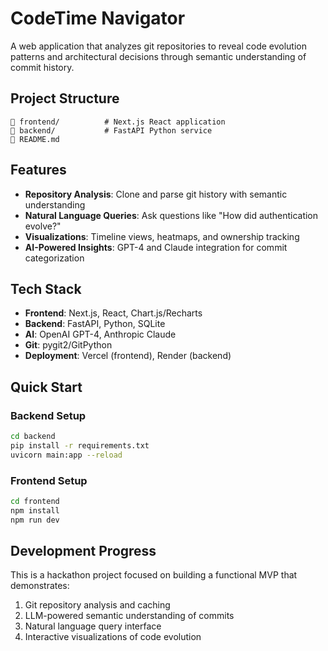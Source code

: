 # CodeTime Navigator

A web application that analyzes git repositories to reveal code evolution patterns and architectural decisions through semantic understanding of commit history.

## Project Structure

```
   frontend/          # Next.js React application
   backend/           # FastAPI Python service
   README.md
```

## Features

- **Repository Analysis**: Clone and parse git history with semantic understanding
- **Natural Language Queries**: Ask questions like "How did authentication evolve?"
- **Visualizations**: Timeline views, heatmaps, and ownership tracking
- **AI-Powered Insights**: GPT-4 and Claude integration for commit categorization

## Tech Stack

- **Frontend**: Next.js, React, Chart.js/Recharts
- **Backend**: FastAPI, Python, SQLite
- **AI**: OpenAI GPT-4, Anthropic Claude
- **Git**: pygit2/GitPython
- **Deployment**: Vercel (frontend), Render (backend)

## Quick Start

### Backend Setup
```bash
cd backend
pip install -r requirements.txt
uvicorn main:app --reload
```

### Frontend Setup
```bash
cd frontend
npm install
npm run dev
```

## Development Progress

This is a hackathon project focused on building a functional MVP that demonstrates:
1. Git repository analysis and caching
2. LLM-powered semantic understanding of commits
3. Natural language query interface
4. Interactive visualizations of code evolution